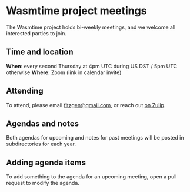 # Wasmtime project meetings

The Wasmtime project holds bi-weekly meetings, and we welcome all interested parties to join.

## Time and location

**When**: every second Thursday at 4pm UTC during US DST / 5pm UTC otherwise
**Where**: Zoom (link in calendar invite)


## Attending

To attend, please email <fitzgen@gmail.com>, or reach out [on Zulip](https://bytecodealliance.zulipchat.com/#narrow/stream/217126-wasmtime).

## Agendas and notes

Both agendas for upcoming and notes for past meetings will be posted in subdirectories for each year.

## Adding agenda items

To add something to the agenda for an upcoming meeting, open a pull request to modify the agenda.
